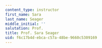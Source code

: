 ```yaml
---
content_type: instructor
first_name: Sara
last_name: Seager
middle_initial: ''
salutation: Prof.
title: Prof. Sara Seager
uid: f6c17b4d-ebca-c57a-48be-9660c5309169
---
```

